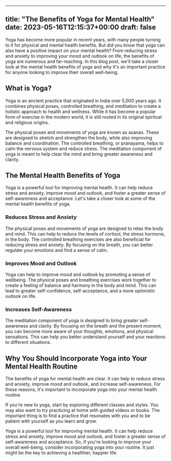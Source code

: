 
---
title: "The Benefits of Yoga for Mental Health"
date: 2023-05-16T12:15:37+00:00
draft: false
---

Yoga has become more popular in recent years, with many people turning to it for physical and mental health benefits. But did you know that yoga can also have a positive impact on your mental health? From reducing stress and anxiety to improving your mood and outlook on life, the benefits of yoga are numerous and far-reaching. In this blog post, we'll take a closer look at the mental health benefits of yoga and why it's an important practice for anyone looking to improve their overall well-being. 

## What is Yoga? 
Yoga is an ancient practice that originated in India over 5,000 years ago. It combines physical poses, controlled breathing, and meditation to create a holistic approach to health and wellness. While it has become a popular form of exercise in the modern world, it is still rooted in its original spiritual and religious origins. 

The physical poses and movements of yoga are known as asanas. These are designed to stretch and strengthen the body, while also improving balance and coordination. The controlled breathing, or pranayama, helps to calm the nervous system and reduce stress. The meditation component of yoga is meant to help clear the mind and bring greater awareness and clarity. 

## The Mental Health Benefits of Yoga 
Yoga is a powerful tool for improving mental health. It can help reduce stress and anxiety, improve mood and outlook, and foster a greater sense of self-awareness and acceptance. Let's take a closer look at some of the mental health benefits of yoga. 

### Reduces Stress and Anxiety 
The physical poses and movements of yoga are designed to relax the body and mind. This can help to reduce the levels of cortisol, the stress hormone, in the body. The controlled breathing exercises are also beneficial for reducing stress and anxiety. By focusing on the breath, you can better regulate your emotions and find a sense of calm. 

### Improves Mood and Outlook 
Yoga can help to improve mood and outlook by promoting a sense of wellbeing. The physical poses and breathing exercises work together to create a feeling of balance and harmony in the body and mind. This can lead to greater self-confidence, self-acceptance, and a more optimistic outlook on life. 

### Increases Self-Awareness 
The meditation component of yoga is designed to bring greater self-awareness and clarity. By focusing on the breath and the present moment, you can become more aware of your thoughts, emotions, and physical sensations. This can help you better understand yourself and your reactions to different situations. 

## Why You Should Incorporate Yoga into Your Mental Health Routine 
The benefits of yoga for mental health are clear. It can help to reduce stress and anxiety, improve mood and outlook, and increase self-awareness. For these reasons, it's important to incorporate yoga into your mental health routine. 

If you're new to yoga, start by exploring different classes and styles. You may also want to try practicing at home with guided videos or books. The important thing is to find a practice that resonates with you and to be patient with yourself as you learn and grow. 

Yoga is a powerful tool for improving mental health. It can help reduce stress and anxiety, improve mood and outlook, and foster a greater sense of self-awareness and acceptance. So, if you're looking to improve your overall well-being, consider incorporating yoga into your routine. It just might be the key to achieving a healthier, happier life.